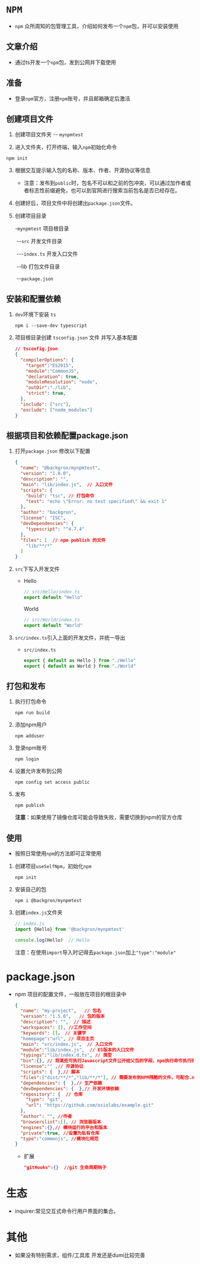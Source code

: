 # `NPM`

+ `npm` 众所周知的包管理工具，介绍如何发布一个`npm`包，并可以安装使用

## 文章介绍

+ 通过ts开发一个`npm`包，发到公网并下载使用

## 准备

+ 登录`npm`官方，注册`npm`账号，并且邮箱确定后激活

## 创建项目文件

1. 创建项目文件夹 -- `mynpmtest`

2. 进入文件夹，打开终端，输入`npm`初始化命令

```shell
npm init
```

3. 根据交互提示输入包的名称、版本、作者、开源协议等信息

   + 注意：发布到`public`时，包名不可以和之前的包冲突，可以通过加作者或者标志性前缀避免，也可以到官网进行搜索当前包名是否已经存在。

4. 创建好后，项目文件中将创建出`package.json`文件。

5. 创建项目目录

   -`mynpmtest`				项目根目录

   ​	--`src`				 	开发文件目录

   ​		---`index.ts`		开发入口文件

   ​	--lib						 打包文件目录

   ​	--`package.json` 

## 安装和配置依赖

1. `dev`环境下安装 `ts`

   ```shell
   npm i --save-dev typescript
   ```

2. 项目根目录创建 `tsconfig.json` 文件 并写入基本配置

   ```json
   // tsconfig.json
   {
     "compilerOptions": {
       "target":"ES2015",
       "module":"CommonJS",
       "declaration": true,
       "moduleResolution": "node",
       "outDir":"./lib",
       "strict": true,
     },
     "include": ["src"],
     "exclude": ["node_modules"]
   }
   ```

## 根据项目和依赖配置package.json

1. 打开`package.json` 修改以下配置

   ```json
   {
     "name": "@backgron/mynpmtest",
     "version": "1.0.0",
     "description": "",
     "main": "lib/index.js",  // 入口文件
     "scripts": {
       "build": "tsc", // 打包命令
       "test": "echo \"Error: no test specified\" && exit 1"
     },
     "author": "backgron",
     "license": "ISC",
     "devDependencies": {
       "typescript": "^4.7.4"
     },
     "files": [  // npm publish 的文件
       "lib/**/*"
     ]
   }
   
   
   ```

2. `src`下写入开发文件

   + Hello

     ```ts
     // src/Hello/index.ts
     export default "Hello"
     ```

     World

     ```ts
     // src/World/index.ts
     export default "World"
     ```

3. `src/index.ts`引入上面的开发文件，并统一导出

   + `src/index.ts`

     ```ts
     export { default as Hello } from "./Hello"
     export { default as World } from "./World"
     ```

## 打包和发布

1. 执行打包命令

   ```shell
   npm run build
   ```

2. 添加npm用户

   ```shell
   npm adduser
   ```

3. 登录npm账号

   ```shell
   npm login
   ```

4. 设置允许发布到公网

   ```shell
   npm config set access public
   ```

5. 发布

   ```shell
   npm publish
   ```
   
   **注意**：如果使用了镜像仓库可能会导致失败，需要切换到npm的官方仓库

## 使用

+ 按照日常使用`npm`的方法即可正常使用

1. 创建项目`useSelfNpm`，初始化`npm`

   ```shell
   npm init
   ```

2. 安装自己的包

   ```shell
   npm i @backgron/mynpmtest
   ```

3. 创建`index.js`文件夹

   ```js
   // index.js
   import {Hello} from '@backgron/mynpmtest'
   
   console.log(Hello)  // Hello
   ```

   注意：在使用`import`导入时记得去`package.json`加上`"type":"module"`

# package.json

+ npm 项目的配置文件，一般放在项目的根目录中

  ```json
  {
    "name": "my-project",   // 包名
    "version": "1.5.0",   // 包的版本
    "description": "",  // 描述
    "workspaces": [], //工作空间
    "keywords": []， // 关键字
    "homepage":"url", // 项目主页
    "main": "src/index.js",  // 入口文件
    "module":"lib/index.js",  // ES版本的入口文件
    "typings":"lib/index.d.ts", // 类型
    "bin":{}, // 将某些可执行Javascript文件公开给父包的字段，npm执行命令执行的文件
    "license":"" ,// 开源协议
    "scripts": {  },// 脚本
    "files":["dist/**/*","lib/**/*"], // 需要发布到NPM残酷的文件，可配合.npmignore使用
    "dependencies": {  },// 生产依赖
    "devDependencies": {  },// 开发环境依赖
    "repository": {  // 仓库
      "type": "git",
      "url": "https://github.com/osiolabs/example.git"
    },
    "author": "", //作者
    "browserslist":[], // 浏览器版本
    "engines":{},// 模块运行的平台和版本
    "private":true, //设置为私有仓库
    "type":"commonjs", //模块化规范
  }
  ```
  
  + 扩展
  
    ```json
    "gitHooks":{}  //git 生命周期钩子
    ```


# 生态

+ inquirer:‎常见交互式命令行用户界面的集合。

# 其他

+ 如果没有特别需求，组件/工具库 开发还是dumi比较完善
